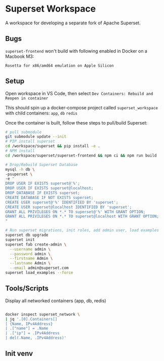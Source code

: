 # Superset Workspace

A workspace for developing a separate fork of Apache Superset.

## Bugs

`superset-frontend` won't build with following enabled in Docker on a Macbook M3:

`Rosetta for x86/amd64 emulation on Apple Silicon`

## Setup

Open workspace in VS Code, then select `Dev Containers: Rebuild and Reopen in container`

This should spin up a docker-compose project called `superset_workspace` with child containers: `app`, `db` `redis`

Once the container is built, follow these steps to pull/build Superset:

```bash
# pull submodule
git submodule update --init
# PIP install superset
cd /workspace/superset && pip install -e .
# NPM install
cd /workspace/superset/superset-frontend && npm ci && npm run build

# Drop/Rebuild Superset Database
mysql -h db \
-psuperset \
-e "
DROP USER IF EXISTS superset@'%';
DROP USER IF EXISTS superset@localhost;
DROP DATABASE IF EXISTS superset;
CREATE DATABASE IF NOT EXISTS superset;
CREATE USER superset@'%' IDENTIFIED BY 'superset';
CREATE USER superset@localhost IDENTIFIED BY 'superset';
GRANT ALL PRIVILEGES ON *.* TO superset@'%' WITH GRANT OPTION;
GRANT ALL PRIVILEGES ON *.* TO superset@localhost WITH GRANT OPTION;
"

# Run superset migrations, init roles, add admin user, load examples
superset db upgrade
superset init
superset fab create-admin \
  --username admin \
  --password admin \
  --firstname Admin \
  --lastname Admin \
  --email admin@superset.com
superset load_examples --force
```

## Tools/Scripts

Display all networked containers (app, db, redis)

```bash

docker inspect superset_network \
| jq '.[0].Containers[] 
| {Name, IPv4Address} 
| .["name"] = .Name
| .["ip"] = .IPv4Address 
| del(.Name, .IPv4Address)'

```


## Init venv

